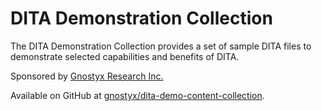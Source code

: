 # DITA Demonstration Collection
<p>The DITA Demonstration Collection provides a set of sample DITA files to demonstrate selected capabilities and benefits of DITA.</p>
<p>Sponsored by <a href="http://www.gnostyx.com/" target="_blank">Gnostyx Research Inc.</a></p>
<p>Available on GitHub at <a href="https://github.com/gnostyx/dita-demo-content-collection" target="_blank">gnostyx/dita-demo-content-collection</a>.</p>
